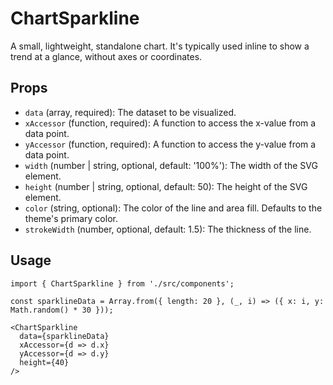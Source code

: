 # ChartSparkline

A small, lightweight, standalone chart. It's typically used inline to show a trend at a glance, without axes or coordinates.

## Props

*   `data` (array, required): The dataset to be visualized.
*   `xAccessor` (function, required): A function to access the x-value from a data point.
*   `yAccessor` (function, required): A function to access the y-value from a data point.
*   `width` (number | string, optional, default: '100%'): The width of the SVG element.
*   `height` (number | string, optional, default: 50): The height of the SVG element.
*   `color` (string, optional): The color of the line and area fill. Defaults to the theme's primary color.
*   `strokeWidth` (number, optional, default: 1.5): The thickness of the line.

## Usage

```tsx
import { ChartSparkline } from './src/components';

const sparklineData = Array.from({ length: 20 }, (_, i) => ({ x: i, y: Math.random() * 30 }));

<ChartSparkline
  data={sparklineData}
  xAccessor={d => d.x}
  yAccessor={d => d.y}
  height={40}
/>
```
